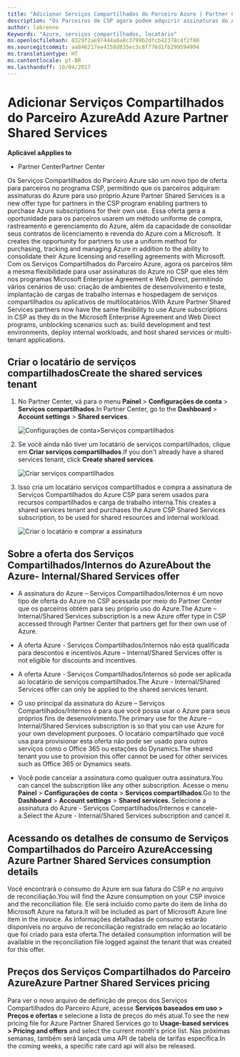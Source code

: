 ```yaml
---
title: "Adicionar Serviços Compartilhados do Parceiro Azure | Partner Center"
description: "Os Parceiros de CSP agora podem adquirir assinaturas do Azure para uso próprio."
author: labrenne
Keywords: "Azure, serviços compartilhados, locatário"
ms.openlocfilehash: 0329f2ae97444a8a8c3799b2dfcb42378c4f2f80
ms.sourcegitcommit: aa846217ee4158d835ec3c8f776d1fb299594994
ms.translationtype: HT
ms.contentlocale: pt-BR
ms.lasthandoff: 10/04/2017
---
```

# <a name="add-azure-partner-shared-services"></a><span data-ttu-id="de2ed-104">Adicionar Serviços Compartilhados do Parceiro Azure</span><span class="sxs-lookup"><span data-stu-id="de2ed-104">Add Azure Partner Shared Services</span></span>

**<span data-ttu-id="de2ed-105">Aplicável a</span><span class="sxs-lookup"><span data-stu-id="de2ed-105">Applies to</span></span>**

-  <span data-ttu-id="de2ed-106">Partner Center</span><span class="sxs-lookup"><span data-stu-id="de2ed-106">Partner Center</span></span>

<span data-ttu-id="de2ed-107">Os Serviços Compartilhados do Parceiro Azure são um novo tipo de oferta para parceiros no programa CSP, permitindo que os parceiros adquiram assinaturas do Azure para uso próprio.</span><span class="sxs-lookup"><span data-stu-id="de2ed-107">Azure Partner Shared Services is a new offer type for partners in the CSP program enabling partners to purchase Azure subscriptions for their own use.</span></span><span data-ttu-id="de2ed-108">  Essa oferta gera a oportunidade para os parceiros usarem um método uniforme de compra, rastreamento e gerenciamento do Azure, além da capacidade de consolidar seus contratos de licenciamento e revenda do Azure com a Microsoft.</span><span class="sxs-lookup"><span data-stu-id="de2ed-108">  It creates the opportunity for partners to use a uniform method for purchasing, tracking and managing Azure in addition to the ability to consolidate their Azure licensing and reselling agreements with Microsoft.</span></span> <span data-ttu-id="de2ed-109">Com os Serviços Compartilhados do Parceiro Azure, agora os parceiros têm a mesma flexibilidade para usar assinaturas do Azure no CSP que eles têm nos programas Microsoft Enterprise Agreement e Web Direct, permitindo vários cenários de uso: criação de ambientes de desenvolvimento e teste, implantação de cargas de trabalho internas e hospedagem de serviços compartilhados ou aplicativos de multilocatários.</span><span class="sxs-lookup"><span data-stu-id="de2ed-109">With Azure Partner Shared Services partners now have the same flexibility to use Azure subscriptions in CSP as they do in the Microsoft Enterprise Agreement and Web Direct programs, unblocking scenarios such as:  build development and test environments, deploy internal workloads, and host shared services or multi-tenant applications.</span></span>  

## <a name="create-the-shared-services-tenant"></a><span data-ttu-id="de2ed-110">Criar o locatário de serviços compartilhados</span><span class="sxs-lookup"><span data-stu-id="de2ed-110">Create the shared services tenant</span></span>

1. <span data-ttu-id="de2ed-111">No Partner Center, vá para o menu **Painel** > **Configurações de conta** > **Serviços compartilhados**.</span><span class="sxs-lookup"><span data-stu-id="de2ed-111">In Partner Center, go to the **Dashboard** > **Account settings** > **Shared services**.</span></span>

    ![**Configurações de conta**>**Serviços compartilhados**](images/sharedservices2.png)

2. <span data-ttu-id="de2ed-113">Se você ainda não tiver um locatário de serviços compartilhados, clique em **Criar serviços compartilhados**.</span><span class="sxs-lookup"><span data-stu-id="de2ed-113">If you don't already have a shared services tenant, click **Create shared services**.</span></span>

    ![Criar serviços compartilhados](images/sharedservices3.png)

3. <span data-ttu-id="de2ed-115">Isso cria um locatário serviços compartilhados e compra a assinatura de Serviços Compartilhados do Azure CSP para serem usados para recursos compartilhados e carga de trabalho interna.</span><span class="sxs-lookup"><span data-stu-id="de2ed-115">This creates a shared services tenant and purchases the Azure CSP Shared Services subscription, to be used for shared resources and internal workload.</span></span>

    ![Criar o locatário e comprar a assinatura](images/sharedservices5.png)

## <a name="about-the-azure--internalshared-services-offer"></a><span data-ttu-id="de2ed-117">Sobre a oferta dos Serviços Compartilhados/Internos do Azure</span><span class="sxs-lookup"><span data-stu-id="de2ed-117">About the Azure- Internal/Shared Services offer</span></span>

- <span data-ttu-id="de2ed-118">A assinatura do Azure – Serviços Compartilhados/Internos é um novo tipo de oferta do Azure no CSP acessada por meio do Partner Center que os parceiros obtém para seu próprio uso do Azure.</span><span class="sxs-lookup"><span data-stu-id="de2ed-118">The Azure – Internal/Shared Services subscription is a new Azure offer type in CSP accessed through Partner Center that partners get for their own use of Azure.</span></span> 

- <span data-ttu-id="de2ed-119">A oferta Azure - Serviços Compartilhados/Internos não está qualificada para descontos e incentivos.</span><span class="sxs-lookup"><span data-stu-id="de2ed-119">Azure – Internal/Shared Services offer is not eligible for discounts and incentives.</span></span>

- <span data-ttu-id="de2ed-120">A oferta Azure - Serviços Compartilhados/Internos só pode ser aplicada ao locatário de serviços compartilhados.</span><span class="sxs-lookup"><span data-stu-id="de2ed-120">The Azure - Internal/Shared Services offer can only be applied to the shared services tenant.</span></span>

- <span data-ttu-id="de2ed-121">O uso principal da assinatura do Azure – Serviços Compartilhados/Internos é para que você possa usar o Azure para seus próprios fins de desenvolvimento.</span><span class="sxs-lookup"><span data-stu-id="de2ed-121">The primary use for the Azure – Internal/Shared Services subscription is so that you can use Azure for your own development purposes.</span></span> <span data-ttu-id="de2ed-122">O locatário compartilhado que você usa para provisionar esta oferta não pode ser usado para outros serviços como o Office 365 ou estações do Dynamics.</span><span class="sxs-lookup"><span data-stu-id="de2ed-122">The shared tenant you use to provision this offer cannot be used for other services such as Office 365 or Dynamics seats.</span></span> 

- <span data-ttu-id="de2ed-123">Você pode cancelar a assinatura como qualquer outra assinatura.</span><span class="sxs-lookup"><span data-stu-id="de2ed-123">You can cancel the subscription like any other subscription.</span></span> <span data-ttu-id="de2ed-124">Acesse o menu **Painel** > **Configurações de conta** > **Serviços compartilhados**.</span><span class="sxs-lookup"><span data-stu-id="de2ed-124">Go to the **Dashboard** > **Account settings** > **Shared services**.</span></span> <span data-ttu-id="de2ed-125">Selecione a assinatura do Azure - Serviços Compartilhados/Internos e cancele-a.</span><span class="sxs-lookup"><span data-stu-id="de2ed-125">Select the Azure - Internal/Shared Services subscription and cancel it.</span></span>

## <a name="accessing-azure-partner-shared-services-consumption-details"></a><span data-ttu-id="de2ed-126">Acessando os detalhes de consumo de Serviços Compartilhados do Parceiro Azure</span><span class="sxs-lookup"><span data-stu-id="de2ed-126">Accessing Azure Partner Shared Services consumption details</span></span>

<span data-ttu-id="de2ed-127">Você encontrará o consumo do Azure em sua fatura do CSP e no arquivo de reconciliação.</span><span class="sxs-lookup"><span data-stu-id="de2ed-127">You will find the Azure consumption on your CSP invoice and the reconciliation file.</span></span> <span data-ttu-id="de2ed-128">Ele será incluído como parte do item de linha do Microsoft Azure na fatura.</span><span class="sxs-lookup"><span data-stu-id="de2ed-128">It will be included as part of Microsoft Azure line item in the invoice.</span></span> <span data-ttu-id="de2ed-129">As informações detalhadas de consumo estarão disponíveis no arquivo de reconciliação registrado em relação ao locatário que foi criado para esta oferta.</span><span class="sxs-lookup"><span data-stu-id="de2ed-129">The detailed consumption information will be available in the reconciliation file logged against the tenant that was created for this offer.</span></span> 

## <a name="azure-partner-shared-services-pricing"></a><span data-ttu-id="de2ed-130">Preços dos Serviços Compartilhados do Parceiro Azure</span><span class="sxs-lookup"><span data-stu-id="de2ed-130">Azure Partner Shared Services pricing</span></span>

<span data-ttu-id="de2ed-131">Para ver o novo arquivo de definição de preços dos Serviços Compartilhados do Parceiro Azure, acesse **Serviços baseados em uso > Preços e ofertas** e selecione a lista de preços do mês atual.</span><span class="sxs-lookup"><span data-stu-id="de2ed-131">To see the new pricing file for Azure Partner Shared Services go to **Usage-based services > Pricing and offers** and select the current month's price list.</span></span> <span data-ttu-id="de2ed-132">Nas próximas semanas, também será lançada uma API de tabela de tarifas específica.</span><span class="sxs-lookup"><span data-stu-id="de2ed-132">In the coming weeks, a specific rate card api will also be released.</span></span>


